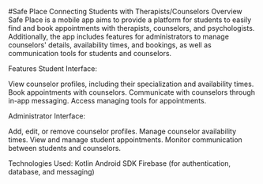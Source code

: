 #Safe Place
Connecting Students with Therapists/Counselors
Overview
Safe Place is a mobile app aims to provide a platform for students to easily find and book appointments with therapists, counselors, and psychologists. Additionally, the app includes features for administrators to manage counselors' details, availability times, and bookings, as well as communication tools for students and counselors.

Features
Student Interface:

View counselor profiles, including their specialization and availability times.
Book appointments with counselors.
Communicate with counselors through in-app messaging.
Access managing tools for appointments.


Administrator Interface:

Add, edit, or remove counselor profiles.
Manage counselor availability times.
View and manage student appointments.
Monitor communication between students and counselors.

Technologies Used:
Kotlin
Android SDK
Firebase (for authentication, database, and messaging)

